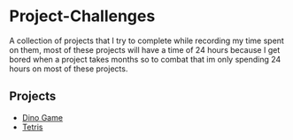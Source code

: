 # Project-Challenges

A collection of projects that I try to complete while recording my time spent on them, most of these projects will have a time of 24 hours because I get bored when a project takes months so to combat that im only spending 24 hours on most of these projects.

## Projects

- [Dino Game](./Dino-Game/README.md)
- [Tetris](./Dino-Game/README.md)
